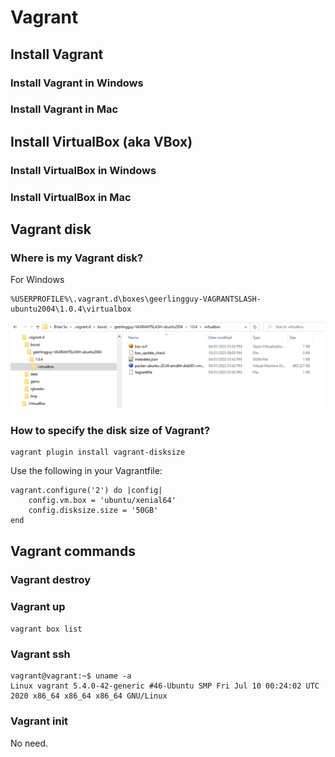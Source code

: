 # Vagrant

## Install Vagrant

### Install Vagrant in Windows

### Install Vagrant in Mac

## Install VirtualBox (aka VBox)

### Install VirtualBox in Windows

### Install VirtualBox in Mac

## Vagrant disk

### Where is my Vagrant disk?

For Windows

```dos
%USERPROFILE%\.vagrant.d\boxes\geerlingguy-VAGRANTSLASH-ubuntu2004\1.0.4\virtualbox
```

![1673401264485](image/Vagrant/1673401264485.png)

### How to specify the disk size of Vagrant?

```dos
vagrant plugin install vagrant-disksize
```

Use the following in your Vagrantfile:

```dos
vagrant.configure('2') do |config|
    config.vm.box = 'ubuntu/xenial64'
    config.disksize.size = '50GB'
end
```

## Vagrant commands

### Vagrant destroy

### Vagrant up

`vagrant box list`

### Vagrant ssh

```dos
vagrant@vagrant:~$ uname -a
Linux vagrant 5.4.0-42-generic #46-Ubuntu SMP Fri Jul 10 00:24:02 UTC 2020 x86_64 x86_64 x86_64 GNU/Linux
```

### Vagrant init

No need.

